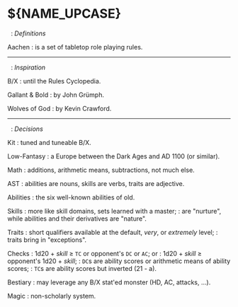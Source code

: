 
<!-- .book-title -->
# ${NAME_UPCASE}


&nbsp;
: _Definitions_

Aachen
: is a set of tabletop role playing rules.

<hr/>

&nbsp;
: _Inspiration_

B/X
: until the Rules Cyclopedia.

Gallant & Bold
: by John Grümph.

Wolves of God
: by Kevin Crawford.

<hr/>

&nbsp;
: _Decisions_

Kit
: tuned and tuneable B/X.

Low-Fantasy
: a Europe between the Dark Ages and AD 1100 (or similar).

Math
: additions, arithmetic means, subtractions, not much else.

AST
: abilities are nouns, skills are verbs, traits are adjective.

Abilities
: the six well-known abilities of old.

Skills
: more like skill domains, sets learned with a master;
: are "nurture", while abilities and their derivatives are "nature".

Traits
: short qualifiers available at the default, _very_, or _extremely_ level;
: traits bring in "exceptions".

Checks
: 1d20 + _skill_ ≥ `TC` or opponent's `DC` or `AC`; or
: 1d20 + _skill_ ≥ opponent's 1d20 + _skill_;
: `DC`s are ability scores or arithmetic means of ability scores;
: `TC`s are ability scores but inverted (21 - a).

Bestiary
: may leverage any B/X stat'ed monster (HD, AC, attacks, ...).

Magic
: non-scholarly system.

